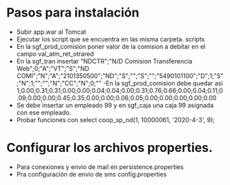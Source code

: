 # Pasos para instalación
  - Subir app.war al Tomcat
  - Ejecutar los script que se encuentra en las misma carpeta. scripts
  - En la sgf_prod_comision  poner valor de la comision a debitar en el campo  val_atm_ret_otrared 
  - En la sgf_tran insertar "NDCTR";"N/D Comision Transferencia Web";0;"A";"VT";"S";"ND COMI";"N";"A";"2101350500";"ND";"S";"";"S";"";"5490101100";"D";1;"S";"N";1;"";"";"N";"CC";"N";0;""
  -En la sgf_prod_comision debe quedar asi 1;0.00;0.31;0.31;0.00;0.00;0.04;0.04;0.00;0.31;0.76;0.66;0.00;0.04;0.11;0.09;0.00;0.00;0.45;0.35;0.00;0.00;0.06;0.05;0.00;0.00;0.00;0.00;0.00
  - Se debe insertar un empleado 99 y  en sgf_caja una caja 99 asignada con ese empleado.
  - Probar funciones con select coop_sp_nd(1, 10000061, '2020-4-3', 9);
  
  # Configurar los archivos properties.
   - Para conexiones y envio de mail en persistence.properties
   - Pra configuración de envio de sms config.properties
  
